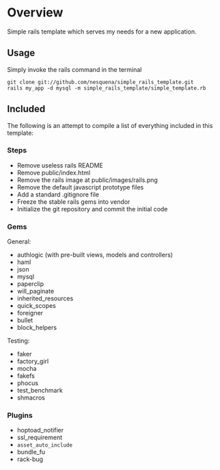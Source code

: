 Overview
========

Simple rails template which serves my needs for a new application.

Usage
------

Simply invoke the rails command in the terminal

    git clone git://github.com/nesquena/simple_rails_template.git
    rails my_app -d mysql -m simple_rails_template/simple_template.rb
    
Included
--------

The following is an attempt to compile a list of everything included in this template:

### Steps ###

 * Remove useless rails README
 * Remove public/index.html
 * Remove the rails image at public/images/rails.png
 * Remove the default javascript prototype files
 * Add a standard .gitignore file
 * Freeze the stable rails gems into vendor
 * Initialize the git repository and commit the initial code

### Gems ###

General:

 * authlogic (with pre-built views, models and controllers)
 * haml
 * json
 * mysql
 * paperclip
 * will_paginate
 * inherited_resources
 * quick_scopes
 * foreigner
 * bullet
 * block_helpers
 
Testing:

 * faker
 * factory_girl
 * mocha
 * fakefs
 * phocus
 * test_benchmark
 * shmacros 

### Plugins ###

 * hoptoad_notifier
 * ssl_requirement
 * `asset_auto_include`
 * bundle_fu
 * rack-bug